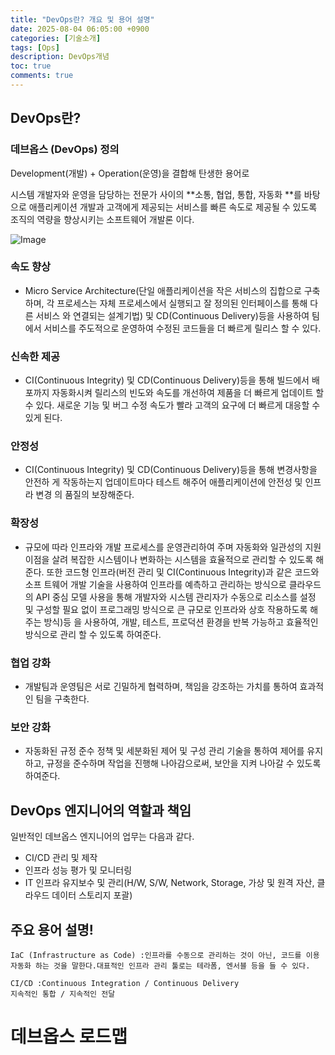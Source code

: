 ```yaml
---
title: "DevOps란? 개요 및 용어 설명"
date: 2025-08-04 06:05:00 +0900
categories: [기술소개]
tags: [Ops]
description: DevOps개념
toc: true
comments: true
---
```


## DevOps란?

### 데브옵스 (DevOps) 정의

Development(개발) + Operation(운영)을 결합해 탄생한 용어로

시스템 개발자와 운영을 담당하는 전문가 사이의 **소통, 협업, 통합, 자동화 **를 바탕으로 애플리케이션 개발과 고객에게 제공되는 서비스를 빠른 속도로 제공될 수 있도록 조직의 역량을 향상시키는 소프트웨어 개발론 이다.

![Image](https://prod-files-secure.s3.us-west-2.amazonaws.com/e6db513d-ec54-40ff-aa74-2487b0bcfe15/a19f66cd-2b2f-4b58-b6df-66622ea44baf/Untitled.png?X-Amz-Algorithm=AWS4-HMAC-SHA256&X-Amz-Content-Sha256=UNSIGNED-PAYLOAD&X-Amz-Credential=ASIAZI2LB466TWI4QTXF%2F20250805%2Fus-west-2%2Fs3%2Faws4_request&X-Amz-Date=20250805T061117Z&X-Amz-Expires=3600&X-Amz-Security-Token=IQoJb3JpZ2luX2VjEB4aCXVzLXdlc3QtMiJHMEUCIQDaLgL4sd4cvbrl3Ve9OZ%2BaKPUmB9EBjzPBNObZCswTsAIgfeYvg9HeOcUxw5hkJ9%2FcwE7n8lK7iaaAOOcct5yP5Csq%2FwMIVxAAGgw2Mzc0MjMxODM4MDUiDKnaIciUsML7eSV64yrcA%2BQcT6rj1wgiCzL%2FJ%2Fb32MXEp0aTw8yhrlBRydNfiYczW%2Fe5rWW%2FPIkaYZX5agYlLjkxamcAbHhBP3Sn73%2BQjH7AUKSyoMyXBReGTUSmNTfSvXrFEkDhB7Fn5sSCYC%2BjXWFPlwhJGQORcwX5vSUZsp9ndiSAbr7uqQHSs6rbeFvKfFzVI4kmsAS73%2B6Eo%2FC4%2FTDmFpjrvooF39o4lUtrLkqeyG9tREp06crwHVsxpYqldYXewEtNVNjN5aDoKPsHi%2Bj8eAGPbGzart%2FkTtpIpeIuOWdHTa5HNbX0eJKgx0oBzR85LWQJSWsYaW5cpX9Lqtf%2B56XjP3MTL60AVa84ca45T%2FN4Q1rsxPbv7C%2FdcDlbziJ9i6XAXc0fl5rY9FG3Lyo7Oj944ceQjoLnDRXTxNs5b9W6kRaU9eWlHb3P%2BGqTWLCrRNenC1C1%2FYPlC%2FVBh6LGgPRkCs%2F1vKmBt%2B1KEFGs1UlV6hM%2B492Hvz9xk%2F98VrLoAu%2B4Txr7FEZAUUOQKvIQaqUA%2FFlEKmU%2FDTByyHzNy%2FVi6VFT0bmN9SQ3QASN5EeC4e58oXoRF%2FN%2BYktgyTzCQoj6fJvb0mJtlU4%2Bav3RIkePq94cK%2BQHnSo9JUEjyIYO9thpruDImj46MKuzxsQGOqUBFZ%2FBKwYWRGaFTAUUtRYTU2n1mmi4XKK4u%2B7ziwBwwHeCTnV6zR1Dqgp5nAalNCyk7cixV89jWvk9HaLam1ufNxVpKPh%2BGypTXETmorCT2WazF5K2UxBubjvJzN3TxuO4KyglVt3at%2FZgzEZNowkEB%2BCQfDOWBc6cl2Z7iKXtISwB6f%2BTXyrroL%2BtjLp%2FbwnNGVatWo924R8lQtLMuW3fRsElkE6S&X-Amz-Signature=3720a97a8691c3a9e4937060687c5d52251dd58f330bdc3f0e30a9e8645837a7&X-Amz-SignedHeaders=host&x-amz-checksum-mode=ENABLED&x-id=GetObject)

### 속도 향상

-  Micro Service Architecture(단일 애플리케이션을 작은 서비스의 집합으로 구축하며,
각 프로세스는 자체 프로세스에서 실행되고 잘 정의된 인터페이스를 통해 다른 서비스
와 연결되는 설계기법) 및 CD(Continuous Delivery)등을 사용하여 팀에서 서비스를
주도적으로 운영하여 수정된 코드들을 더 빠르게 릴리스 할 수 있다.
### 신속한 제공

-  CI(Continuous Integrity) 및 CD(Continuous Delivery)등을 통해 빌드에서 배포까지
자동화시켜 릴리스의 빈도와 속도를 개선하여 제품을 더 빠르게 업데이트 할 수 있다.
새로운 기능 및 버그 수정 속도가 빨라 고객의 요구에 더 빠르게 대응할 수 있게 된다.
### 안정성

-  CI(Continuous Integrity) 및 CD(Continuous Delivery)등을 통해 변경사항을 안전하
게 작동하는지 업데이트마다 테스트 해주어 애플리케이션에 안전성 및 인프라 변경
의 품질의 보장해준다.
### 확장성

-  규모에 따라 인프라와 개발 프로세스를 운영관리하여 주며 자동화와 일관성의 지원
이점을 살려 복잡한 시스템이나 변화하는 시스템을 효율적으로 관리할 수 있도록 해
준다. 또한 코드형 인프라(버전 관리 및 CI(Continuous Integrity)과 같은 코드와 소프
트웨어 개발 기술을 사용하여 인프라를 예측하고 관리하는 방식으로 클라우드의 API
중심 모델 사용을 통해 개발자와 시스템 관리자가 수동으로 리소스를 설정 및 구성할
필요 없이 프로그래밍 방식으로 큰 규모로 인프라와 상호 작용하도록 해주는 방식)등
을 사용하여, 개발, 테스트, 프로덕션 환경을 반복 가능하고 효율적인 방식으로 관리
할 수 있도록 하여준다.
### 협업 강화

- 개발팀과 운영팀은 서로 긴밀하게 협력하며, 책임을 강조하는 가치를 통하여 효과적
인 팀을 구축한다.
### 보안 강화

- 자동화된 규정 준수 정책 및 세분화된 제어 및 구성 관리 기술을 통하여 제어를 유지
하고, 규정을 준수하며 작업을 진행해 나아감으로써, 보안을 지켜 나아갈 수 있도록
하여준다.
## **DevOps 엔지니어의 역할과 책임**

일반적인 데브옵스 엔지니어의 업무는 다음과 같다.

- CI/CD 관리 및 제작
- 인프라 성능 평가 및 모니터링
- IT 인프라 유지보수 및 관리(H/W, S/W, Network, Storage, 가상 및 원격 자산, 클라우드 데이터 스토리지 포괄)
## 주요 용어 설명!

```text
IaC (Infrastructure as Code) :인프라를 수동으로 관리하는 것이 아닌, 코드를 이용 자동화 하는 것을 말한다.대표적인 인프라 관리 툴로는 테라폼, 엔서블 등을 들 수 있다.
```

```text
CI/CD :Continuous Integration / Continuous Delivery
지속적인 통합 / 지속적인 전달
```

# 데브옵스 로드맵



